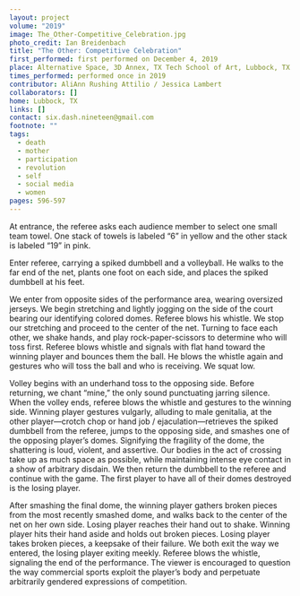 ```yaml
---
layout: project
volume: "2019"
image: The_Other-Competitive_Celebration.jpg
photo_credit: Ian Breidenbach
title: "The Other: Competitive Celebration"
first_performed: first performed on December 4, 2019
place: Alternative Space, 3D Annex, TX Tech School of Art, Lubbock, TX
times_performed: performed once in 2019
contributor: AliAnn Rushing Attilio / Jessica Lambert
collaborators: []
home: Lubbock, TX
links: []
contact: six.dash.nineteen@gmail.com
footnote: ""
tags:
  - death
  - mother
  - participation
  - revolution
  - self
  - social media
  - women
pages: 596-597
---
```


At entrance, the referee asks each audience member to select one small team towel. One stack of towels is labeled “6” in yellow and the other stack is labeled “19” in pink.

Enter referee, carrying a spiked dumbbell and a volleyball. He walks to the far end of the net, plants one foot on each side, and places the spiked dumbbell at his feet.

We enter from opposite sides of the performance area, wearing oversized jerseys. We begin stretching and lightly jogging on the side of the court bearing our identifying colored domes. Referee blows his whistle. We stop our stretching and proceed to the center of the net. Turning to face each other, we shake hands, and play rock-paper-scissors to determine who will toss first. Referee blows whistle and signals with flat hand toward the winning player and bounces them the ball. He blows the whistle again and gestures who will toss the ball and who is receiving. We squat low.

Volley begins with an underhand toss to the opposing side. Before returning, we chant “mine,” the only sound punctuating jarring silence. When the volley ends, referee blows the whistle and gestures to the winning side. Winning player gestures vulgarly, alluding to male genitalia, at the other player—crotch chop or hand job / ejaculation—retrieves the spiked dumbbell from the referee, jumps to the opposing side, and smashes one of the opposing player’s domes. Signifying the fragility of the dome, the shattering is loud, violent, and assertive. Our bodies in the act of crossing take up as much space as possible, while maintaining intense eye contact in a show of arbitrary disdain. We then return the dumbbell to the referee and continue with the game. The first player to have all of their domes destroyed is the losing player.

After smashing the final dome, the winning player gathers broken pieces from the most recently smashed dome, and walks back to the center of the net on her own side. Losing player reaches their hand out to shake. Winning player hits their hand aside and holds out broken pieces. Losing player takes broken pieces, a keepsake of their failure. We both exit the way we entered, the losing player exiting meekly. Referee blows the whistle, signaling the end of the performance. The viewer is encouraged to question the way commercial sports exploit the player’s body and perpetuate arbitrarily gendered expressions of competition.
